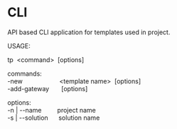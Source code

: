 # CLI
API based CLI application for templates used in project.

USAGE:

tp&nbsp;&nbsp;\<command>&nbsp;&nbsp;[options]

commands:\
  -new&nbsp;&nbsp;&nbsp;&nbsp;&nbsp;&nbsp;&nbsp;&nbsp;&nbsp;&nbsp;&nbsp;&nbsp;&nbsp;&nbsp;&nbsp;&nbsp;&nbsp;&nbsp;&nbsp;&nbsp; \<template name> &nbsp;[options]\
  -add-gateway&nbsp;&nbsp;&nbsp;&nbsp;&nbsp;&nbsp;&nbsp;[options]

options:\
  -n | --name&nbsp;&nbsp;&nbsp;&nbsp;&nbsp;&nbsp;&nbsp;&nbsp;&nbsp;project name\
  -s | --solution&nbsp;&nbsp;&nbsp;&nbsp;&nbsp;&nbsp;solution name

